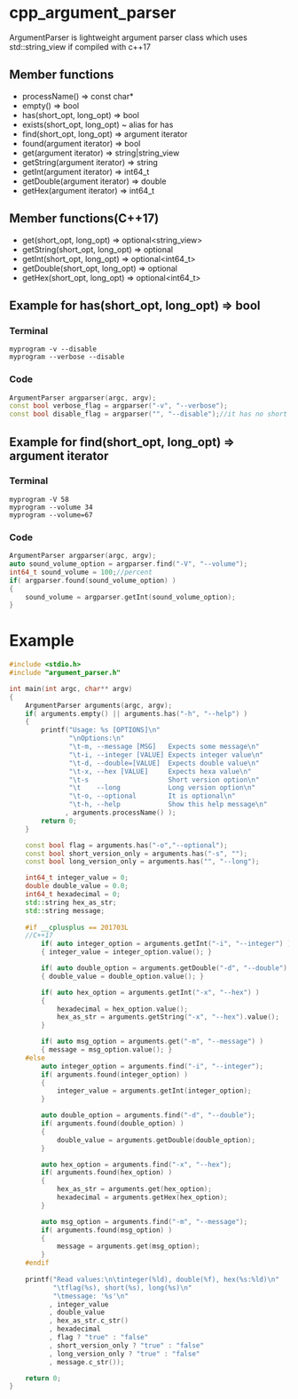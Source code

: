 # cpp_argument_parser
ArgumentParser is lightweight argument parser class which uses std::string_view if compiled with c++17

## Member functions
* processName() => const char*
* empty() => bool
* has(short_opt, long_opt) => bool
* exists(short_opt, long_opt) ~ alias for has
* find(short_opt, long_opt) => argument iterator
* found(argument iterator) => bool
* get(argument iterator) => string|string_view
* getString(argument iterator) => string
* getInt(argument iterator) => int64_t
* getDouble(argument iterator) => double
* getHex(argument iterator) => int64_t
## Member functions(C++17)
* get(short_opt, long_opt) => optional<string_view>
* getString(short_opt, long_opt) => optional<string>
* getInt(short_opt, long_opt) => optional<int64_t>
* getDouble(short_opt, long_opt) => optional<double>
* getHex(short_opt, long_opt) => optional<int64_t>


## Example for has(short_opt, long_opt) => bool
### Terminal 
    
    myprogram -v --disable 
    myprogram --verbose --disable
    
### Code

```c++
ArgumentParser argparser(argc, argv);
const bool verbose_flag = argparser("-v", "--verbose");
const bool disable_flag = argparser("", "--disable");//it has no short version
```
    
## Example for find(short_opt, long_opt) => argument iterator
### Terminal

    myprogram -V 58
    myprogram --volume 34
    myprogram --volume=67

### Code
```c++
ArgumentParser argparser(argc, argv);
auto sound_volume_option = argparser.find("-V", "--volume");
int64_t sound_volume = 100;//percent
if( argparser.found(sound_volume_option) )
{
    sound_volume = argparser.getInt(sound_volume_option);
}
```

# Example

```c++
#include <stdio.h>
#include "argument_parser.h"

int main(int argc, char** argv)
{
    ArgumentParser arguments(argc, argv);
    if( arguments.empty() || arguments.has("-h", "--help") )
    {
        printf("Usage: %s [OPTIONS]\n"
               "\nOptions:\n"
               "\t-m, --message [MSG]   Expects some message\n"
               "\t-i, --integer [VALUE] Expects integer value\n"
               "\t-d, --double=[VALUE]  Expects double value\n"
               "\t-x, --hex [VALUE]     Expects hexa value\n"
               "\t-s                    Short version option\n"
               "\t    --long            Long version option\n"
               "\t-o, --optional        It is optional\n"
               "\t-h, --help            Show this help message\n"
              , arguments.processName() );
        return 0;
    }

    const bool flag = arguments.has("-o","--optional");
    const bool short_version_only = arguments.has("-s", "");
    const bool long_version_only = arguments.has("", "--long");

    int64_t integer_value = 0;
    double double_value = 0.0;
    int64_t hexadecimal = 0;
    std::string hex_as_str;
    std::string message;
    
    #if __cplusplus == 201703L
    //C++17
        if( auto integer_option = arguments.getInt("-i", "--integer") )
        { integer_value = integer_option.value(); }

        if( auto double_option = arguments.getDouble("-d", "--double") )
        { double_value = double_option.value(); }

        if( auto hex_option = arguments.getInt("-x", "--hex") )
        { 
            hexadecimal = hex_option.value();
            hex_as_str = arguments.getString("-x", "--hex").value();
        }

        if( auto msg_option = arguments.get("-m", "--message") )
        { message = msg_option.value(); }
    #else
        auto integer_option = arguments.find("-i", "--integer");
        if( arguments.found(integer_option) )
        {
            integer_value = arguments.getInt(integer_option);
        }

        auto double_option = arguments.find("-d", "--double");
        if( arguments.found(double_option) )
        {
            double_value = arguments.getDouble(double_option);
        }

        auto hex_option = arguments.find("-x", "--hex");
        if( arguments.found(hex_option) )
        {
            hex_as_str = arguments.get(hex_option);
            hexadecimal = arguments.getHex(hex_option);
        }

        auto msg_option = arguments.find("-m", "--message");
        if( arguments.found(msg_option) )
        {
            message = arguments.get(msg_option);
        }
    #endif
    
    printf("Read values:\n\tinteger(%ld), double(%f), hex(%s:%ld)\n"
           "\tflag(%s), short(%s), long(%s)\n"
           "\tmessage: '%s'\n"
          , integer_value
          , double_value
          , hex_as_str.c_str()
          , hexadecimal
          , flag ? "true" : "false"
          , short_version_only ? "true" : "false"
          , long_version_only ? "true" : "false"
          , message.c_str());

    return 0;
}
```
 
